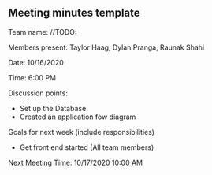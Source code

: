 ## Meeting minutes template

Team name: //TODO:

Members present: Taylor Haag, Dylan Pranga, Raunak Shahi

Date: 10/16/2020

Time: 6:00 PM

Discussion points: 

* Set up the Database
* Created an application fow diagram

Goals for next week (include responsibilities)

* Get front end started (All team members)

Next Meeting Time: 10/17/2020 10:00 AM

